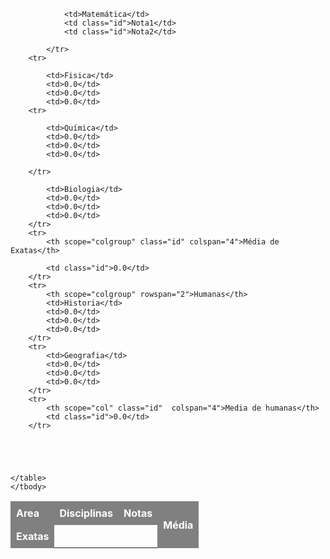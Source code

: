 <!DOCTYPE html>
<html lang="pt-br">
<head>
    <meta charset="UTF-8">
    <meta name="viewport" content="width=device-width, initial-scale=1.0">
    <title>Tabela</title>  
</head>
<style>
    thead{
        font-family: Arial, Helvetica, sans-serif;
    }
    tbody{
        border-collapse: collapse;
    }
    td,th{
        border: 1px solid gray;
        padding: 8px;  
    }
    td.id,th{
        background-color: gray;
        color: white;
        font-weight:1.2em;
        text-align: left;
           
    }
</style>

<thead>

<body>
    <tbody>
    <table>
        <tr>
            <th class="id" scope="colgroup">Area</th>
            <th class="id" scope="colgroup">Disciplinas</th>
            <th colspan="2" class="id" scope="rowgroup">Notas</th>
            <th rowspan="2" class="id" scope="row">Média</th>
        </tr>
        <tr>
        <th rowspan="4" scope="colgroup">Exatas</th> 
                
                <td>Matemática</td>
                <td class="id">Nota1</td>
                <td class="id">Nota2</td>
               
            </tr> 
        <tr>
            
            <td>Fisica</td>
            <td>0.0</td>
            <td>0.0</td>
            <td>0.0</td>
        <tr>
            
            <td>Química</td>
            <td>0.0</td>
            <td>0.0</td>
            <td>0.0</td>
        
        </tr>
            
            <td>Biologia</td>
            <td>0.0</td>
            <td>0.0</td>
            <td>0.0</td>
        </tr>
        <tr>
            <th scope="colgroup" class="id" colspan="4">Média de Exatas</th>
           
            <td class="id">0.0</td>
        </tr>
        <tr>
            <th scope="colgroup" rowspan="2">Humanas</th>
            <td>Historia</td>
            <td>0.0</td>
            <td>0.0</td>
            <td>0.0</td>
        </tr>
        <tr>
            <td>Geografia</td>
            <td>0.0</td>
            <td>0.0</td>
            <td>0.0</td>
        </tr>
        <tr>
            <th scope="col" class="id"  colspan="4">Media de humanas</th>
            <td class="id">0.0</td>
        </tr>


        
       
       
    </table>
    </tbody>
</thead>
</body>


</html>
 

